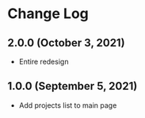 # Change Log

## 2.0.0 (October 3, 2021)

- Entire redesign

## 1.0.0 (September 5, 2021)

- Add projects list to main page
